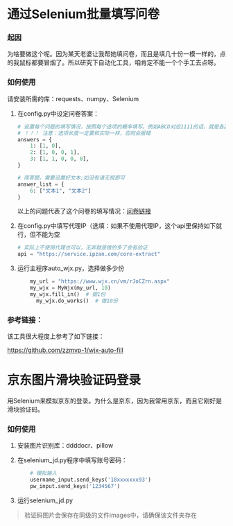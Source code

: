 # 通过Selenium批量填写问卷

### 起因

为啥要做这个呢。因为某天老婆让我帮她填问卷，而且是填几十份一模一样的，点的我鼠标都要冒烟了。所以研究下自动化工具，咱肯定不能一个个手工去点呀。

### 如何使用

请安装所需的库：requests、numpy、Selenium

1. 在config.py中设定问卷答案：
    
    ```python
    # 设置每个问题的填写情况，按照每个选项的概率填写。例如ABCD对应1111的话，就是各25%
    # ！！！ 注意：选项长度一定要和实际一样，否则会报错
    answers = {
        1: [1, 0],
        2: [1, 0, 0, 1],
        3: [1, 1, 0, 0, 0],
    }
    
    # 简答题，需要设置好文本;如没有请无视即可
    answer_list = {
        6: ["文本1", "文本2"]
    }
    ```
    
    以上的问题代表了这个问卷的填写情况：[问卷链接](https://www.wjx.cn/vm/rJoCZrn.aspx)
    
2. 在config.py中填写代理IP（选填：如果不使用代理IP，这个api里保持如下就行，但不能为空
    
    ```python
    # 实际上不使用代理也可以，无非就是做的多了会有验证
    api = "https://service.ipzan.com/core-extract"
    ```
    
3. 运行主程序auto_wjx.py，选择做多少份
    
    ```python
        my_url = "https://www.wjx.cn/vm/rJoCZrn.aspx"
        my_wjx = MyWjx(my_url, 10)
        my_wjx.fill_in()  # 做1份
    	  my_wjx.do_works()  # 做10份
    ```
    

### 参考链接：

该工具很大程度上参考了如下链接：

https://github.com/zzmvp-1/wjx-auto-fill

# 京东图片滑块验证码登录

用Selenium来模拟京东的登录。为什么是京东，因为我常用京东，而且它刚好是滑块验证码。

### 如何使用

1. 安装图片识别库：ddddocr、pillow
2. 在selenium_jd.py程序中填写账号密码：
    
    ```python
        # 模拟输入
        username_input.send_keys('18xxxxxxx93')
        pw_input.send_keys('1234567')
    ```
    
3. 运行selenium_jd.py

> 验证码图片会保存在同级的文件images中，请确保该文件夹存在
>
